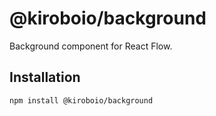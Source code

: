 # @kiroboio/background

Background component for React Flow.

## Installation 

```sh 
npm install @kiroboio/background
```

